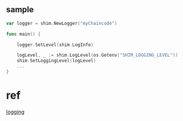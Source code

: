 
## sample
```go
var logger = shim.NewLogger("myChaincode")

func main() {

    logger.SetLevel(shim.LogInfo)

    logLevel, _ := shim.LogLevel(os.Getenv("SHIM_LOGGING_LEVEL"))
    shim.SetLoggingLevel(logLevel)
    ...
}
```

# ref 
[logging](https://openblockchain.readthedocs.io/en/latest/Setup/logging-control/)
